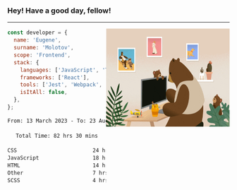 ### Hey! Have a good day, fellow!
---
<img align='right' alt='GIF' vertical-align='center' src='./src/giphy.gif' width='280px' height='222px'/>

```javascript
const developer = {
  name: 'Eugene',
  surname: 'Molotov',
  scope: 'Frontend',
  stack: {
    languages: ['JavaScript', 'TypeScript'],
    frameworks: ['React'],
    tools: ['Jest', 'Webpack', 'Sass'],
    isItAll: false,
  },
};
```

<div align="center">
<!--START_SECTION:waka-->

```txt
From: 13 March 2023 - To: 23 August 2023

Total Time: 82 hrs 30 mins

CSS                        24 hrs 58 mins  ✎✎✎✎✎✎✎✎.................   30.28 %
JavaScript                 18 hrs 17 mins  ✎✎✎✎✎✎...................   22.16 %
HTML                       14 hrs 35 mins  ✎✎✎✎.....................   17.68 %
Other                      7 hrs 3 mins    ✎✎.......................   08.56 %
SCSS                       4 hrs 56 mins   ✎........................   05.99 %
```

<!--END_SECTION:waka-->

